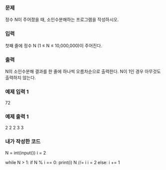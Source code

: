<h3>문제</h3>
정수 N이 주어졌을 때, 소인수분해하는 프로그램을 작성하시오.

<h3>입력</h3>
첫째 줄에 정수 N (1 ≤ N ≤ 10,000,000)이 주어진다.

<h3>출력</h3>
N의 소인수분해 결과를 한 줄에 하나씩 오름차순으로 출력한다. N이 1인 경우 아무것도 출력하지 않는다.

<h3>예제 입력 1</h3>
72
<h3>예제 출력 1</h3>
2
2
2
3
3

<h3>내가 작성한 코드</h3>
N = int(input())
i = 2

while N > 1:
    if N % i == 0:
        print(i)
        N //= i
        i = 2
    else:
        i += 1
